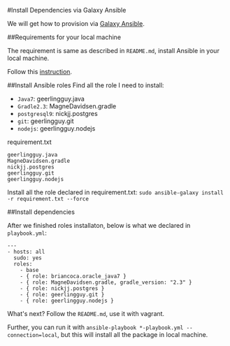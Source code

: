 #Install Dependencies via Galaxy Ansible

We will get how to provision via [Galaxy Ansible](https://galaxy.ansible.com/list#/roles).

##Requirements for your local machine

The requirement is same as described in `README.md`, install Ansible in your local machine.

Follow this [instruction](http://docs.ansible.com/intro_installation.html).

##Install Ansible roles
Find all the role I need to install:

* `Java7`: geerlingguy.java
* `Gradle2.3`: MagneDavidsen.gradle
* `postgresql9`: nickjj.postgres
* `git`: geerlingguy.git
* `nodejs`: geerlingguy.nodejs

requirement.txt
```
geerlingguy.java
MagneDavidsen.gradle
nickjj.postgres
geerlingguy.git
geerlingguy.nodejs
```

Install all the role declared in requirement.txt: `sudo ansible-galaxy install -r requirement.txt --force`

##Install dependencies

After we finished roles installaton, below is what we declared in `playbook.yml`:

```
---
- hosts: all
  sudo: yes
  roles:
    - base
    - { role: briancoca.oracle_java7 }
    - { role: MagneDavidsen.gradle, gradle_version: "2.3" }
    - { role: nickjj.postgres }
    - { role: geerlingguy.git }
    - { role: geerlingguy.nodejs }
```

What's next? Follow the `README.md`, use it with vagrant.

Further, you can run it with `ansible-playbook *-playbook.yml --connection=local`, but this will install all the package in local machine.

